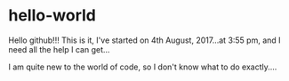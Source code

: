 # hello-world
Hello github!!! This is it, I've started on 4th August, 2017...at 3:55 pm, and I need all the help I can get...

I am quite new to the world of code, so I don't know what to do exactly....
